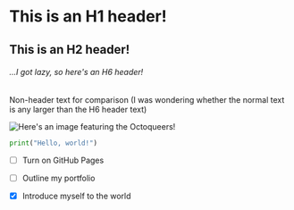 # This is an H1 header!

## This is an H2 header!

###### ...I got lazy, so here's an H6 header!

Non-header text for comparison (I was wondering whether the normal text is any larger than the H6 header text)

![Here's an image featuring the Octoqueers!](https://octodex.github.com/images/Octoqueer.png)

``` python
print("Hello, world!")
```

- [ ] Turn on GitHub Pages
- [ ] Outline my portfolio
- [x] Introduce myself to the world

